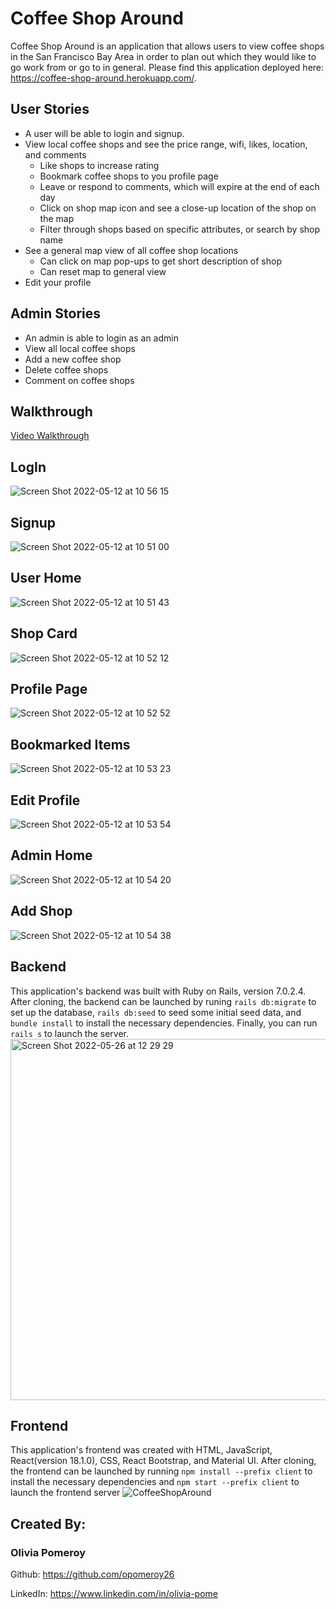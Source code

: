 # Coffee Shop Around
Coffee Shop Around is an application that allows users to view coffee shops in the San Francisco Bay Area in order to plan out which they would like to go work from or go to in general. Please find this application deployed here: https://coffee-shop-around.herokuapp.com/. 

## User Stories
* A user will be able to login and signup.
* View local coffee shops and see the price range, wifi, likes, location, and comments
  * Like shops to increase rating
  * Bookmark coffee shops to you profile page
  * Leave or respond to comments, which will expire at the end of each day 
  * Click on shop map icon and see a close-up location of the shop on the map
  * Filter through shops based on specific attributes, or search by shop name
* See a general map view of all coffee shop locations
  * Can click on map pop-ups to get short description of shop
  * Can reset map to general view
 * Edit your profile

## Admin Stories
* An admin is able to login as an admin
* View all local coffee shops 
* Add a new coffee shop
* Delete coffee shops
* Comment on coffee shops

## Walkthrough
[Video Walkthrough](https://www.loom.com/share/ade025582e1b45acb20c6aa531789cd2)

## LogIn
![Screen Shot 2022-05-12 at 10 56 15](https://user-images.githubusercontent.com/95717751/168138692-d37f4c0d-c96b-4f8f-8af3-0352e74435c7.png)

## Signup
![Screen Shot 2022-05-12 at 10 51 00](https://user-images.githubusercontent.com/95717751/168137742-75a495f5-765c-4982-9195-b2a808999e99.png)

## User Home
![Screen Shot 2022-05-12 at 10 51 43](https://user-images.githubusercontent.com/95717751/168137861-8630985d-e23e-4aaa-9bd9-0c122277cb66.png)

## Shop Card
![Screen Shot 2022-05-12 at 10 52 12](https://user-images.githubusercontent.com/95717751/168137962-f9e11089-c884-4d40-a22f-9f01b572ded1.png)

## Profile Page 
![Screen Shot 2022-05-12 at 10 52 52](https://user-images.githubusercontent.com/95717751/168138053-15d436d4-2dd0-4311-808e-550fd2f69750.png)

## Bookmarked Items
![Screen Shot 2022-05-12 at 10 53 23](https://user-images.githubusercontent.com/95717751/168138138-f54f72aa-b155-4699-8952-0cb2631e7d82.png)

## Edit Profile
![Screen Shot 2022-05-12 at 10 53 54](https://user-images.githubusercontent.com/95717751/168138215-d3079868-43c6-44d1-978c-0ec78ff0257a.png)

## Admin Home
![Screen Shot 2022-05-12 at 10 54 20](https://user-images.githubusercontent.com/95717751/168138289-c70647cd-0fd6-4533-8630-41897eabf2e9.png)

## Add Shop
![Screen Shot 2022-05-12 at 10 54 38](https://user-images.githubusercontent.com/95717751/168138349-5fa8da1a-ee01-49cf-82e4-32b5854aceef.png)


## Backend
This application's backend was built with Ruby on Rails, version 7.0.2.4. After cloning, the backend can be launched by runing `rails db:migrate` to set up the database, `rails db:seed` to seed some initial seed data, and `bundle install` to install the necessary dependencies. Finally, you can run `rails s` to launch the server.
<img width="578" alt="Screen Shot 2022-05-26 at 12 29 29" src="https://user-images.githubusercontent.com/95717751/170562921-7bdd5dec-fb86-4f71-b7ff-4408552a64b0.png">

## Frontend
This application's frontend was created with HTML, JavaScript, React(version 18.1.0), CSS, React Bootstrap, and Material UI. After cloning, the frontend can be launched by running `npm install --prefix client` to install the necessary dependencies and `npm start --prefix client` to launch the frontend server
![CoffeeShopAround](https://user-images.githubusercontent.com/95717751/170565026-e66c01e8-8e85-40df-a96a-7e1527a248db.png)


## Created By:

### Olivia Pomeroy

Github: https://github.com/opomeroy26

LinkedIn: https://www.linkedin.com/in/olivia-pome
